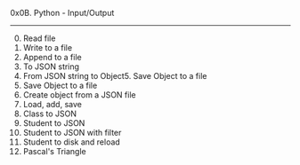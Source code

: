 0x0B. Python - Input/Output
_____________________________
0. Read file
1. Write to a file
2. Append to a file
3. To JSON string
4. From JSON string to Object5. Save Object to a file
5. Save Object to a file
6. Create object from a JSON file
7. Load, add, save
8. Class to JSON
9. Student to JSON
10. Student to JSON with filter
11. Student to disk and reload
12. Pascal's Triangle
